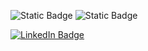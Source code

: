 ![Static Badge](https://img.shields.io/badge/Python-FFD43B?style=for-the-badge&logo=python&logoColor=blue)
![Static Badge](https://img.shields.io/badge/C-00599C?style=for-the-badge&logo=c%2B%2B&logoColor=white)



<div id="badges">
  <a href="https://www.linkedin.com/in/luís-andré-correia-sborz-87aba6246">
    <img src="https://img.shields.io/badge/LinkedIn-blue?style=for-the-badge&logo=linkedin&logoColor=white" alt="LinkedIn Badge"/>
  </a>
</div> 
